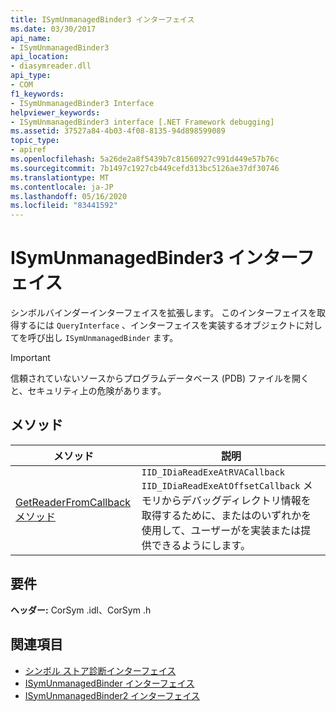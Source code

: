 ```yaml
---
title: ISymUnmanagedBinder3 インターフェイス
ms.date: 03/30/2017
api_name:
- ISymUnmanagedBinder3
api_location:
- diasymreader.dll
api_type:
- COM
f1_keywords:
- ISymUnmanagedBinder3 Interface
helpviewer_keywords:
- ISymUnmanagedBinder3 interface [.NET Framework debugging]
ms.assetid: 37527a84-4b03-4f08-8135-94d898599089
topic_type:
- apiref
ms.openlocfilehash: 5a26de2a8f5439b7c81560927c991d449e57b76c
ms.sourcegitcommit: 7b1497c1927cb449cefd313bc5126ae37df30746
ms.translationtype: MT
ms.contentlocale: ja-JP
ms.lasthandoff: 05/16/2020
ms.locfileid: "83441592"
---
```

# <a name="isymunmanagedbinder3-interface"></a>ISymUnmanagedBinder3 インターフェイス
シンボルバインダーインターフェイスを拡張します。 このインターフェイスを取得するには `QueryInterface` 、インターフェイスを実装するオブジェクトに対してを呼び出し `ISymUnmanagedBinder` ます。  
  
> [!IMPORTANT]
> 信頼されていないソースからプログラムデータベース (PDB) ファイルを開くと、セキュリティ上の危険があります。  
  
## <a name="methods"></a>メソッド  
  
|メソッド|説明|  
|------------|-----------------|  
|[GetReaderFromCallback メソッド](isymunmanagedbinder3-getreaderfromcallback-method.md)|`IID_IDiaReadExeAtRVACallback` `IID_IDiaReadExeAtOffsetCallback` メモリからデバッグディレクトリ情報を取得するために、またはのいずれかを使用して、ユーザーがを実装または提供できるようにします。|  
  
## <a name="requirements"></a>要件  
 **ヘッダー:** CorSym .idl、CorSym .h  
  
## <a name="see-also"></a>関連項目

- [シンボル ストア診断インターフェイス](diagnostics-symbol-store-interfaces.md)
- [ISymUnmanagedBinder インターフェイス](isymunmanagedbinder-interface.md)
- [ISymUnmanagedBinder2 インターフェイス](isymunmanagedbinder2-interface.md)

